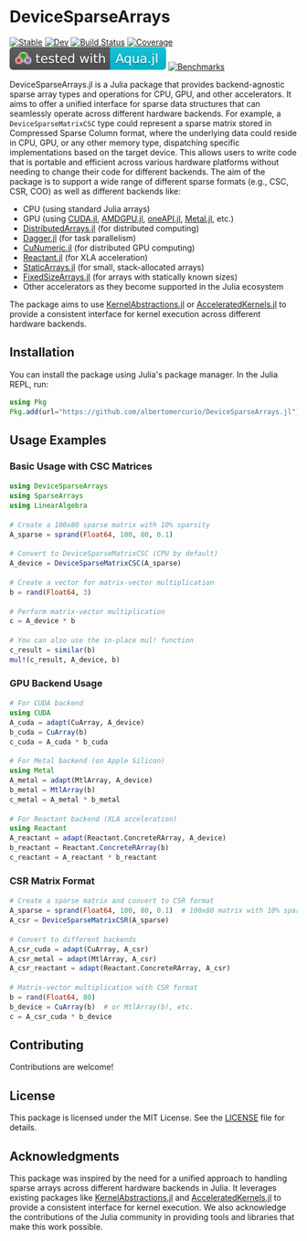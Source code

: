 # DeviceSparseArrays

[![Stable](https://img.shields.io/badge/docs-stable-blue.svg)](https://albertomercurio.github.io/DeviceSparseArrays.jl/stable/)
[![Dev](https://img.shields.io/badge/docs-dev-blue.svg)](https://albertomercurio.github.io/DeviceSparseArrays.jl/dev/)
[![Build Status](https://github.com/albertomercurio/DeviceSparseArrays.jl/actions/workflows/CI.yml/badge.svg?branch=main)](https://github.com/albertomercurio/DeviceSparseArrays.jl/actions/workflows/CI.yml?query=branch%3Amain)
[![Coverage](https://codecov.io/gh/albertomercurio/DeviceSparseArrays.jl/branch/main/graph/badge.svg)](https://codecov.io/gh/albertomercurio/DeviceSparseArrays.jl)
[![Aqua](https://raw.githubusercontent.com/JuliaTesting/Aqua.jl/master/badge.svg)](https://github.com/JuliaTesting/Aqua.jl)
[![Benchmarks](https://github.com/albertomercurio/DeviceSparseArrays.jl/actions/workflows/Benchmarks.yml/badge.svg?branch=main)](https://albertomercurio.github.io/DeviceSparseArrays.jl/benchmarks/)

DeviceSparseArrays.jl is a Julia package that provides backend-agnostic sparse array types and operations for CPU, GPU, and other accelerators. It aims to offer a unified interface for sparse data structures that can seamlessly operate across different hardware backends. For example, a `DeviceSparseMatrixCSC` type could represent a sparse matrix stored in Compressed Sparse Column format, where the underlying data could reside in CPU, GPU, or any other memory type, dispatching specific implementations based on the target device. This allows users to write code that is portable and efficient across various hardware platforms without needing to change their code for different backends. The aim of the package is to support a wide range of different sparse formats (e.g., CSC, CSR, COO) as well as different backends like:
- CPU (using standard Julia arrays)
- GPU (using [CUDA.jl](https://github.com/JuliaGPU/CUDA.jl), [AMDGPU.jl](https://github.com/JuliaGPU/AMDGPU.jl), [oneAPI.jl](https://github.com/JuliaGPU/oneAPI.jl), [Metal.jl](https://github.com/JuliaGPU/Metal.jl), etc.)
- [DistributedArrays.jl](https://github.com/JuliaParallel/DistributedArrays.jl) (for distributed computing)
- [Dagger.jl](https://github.com/JuliaParallel/Dagger.jl) (for task parallelism)
- [CuNumeric.jl](https://github.com/JuliaLegate/cuNumeric.jl) (for distributed GPU computing)
- [Reactant.jl](https://github.com/EnzymeAD/Reactant.jl) (for XLA acceleration)
- [StaticArrays.jl](https://github.com/JuliaArrays/StaticArrays.jl) (for small, stack-allocated arrays)
- [FixedSizeArrays.jl](https://github.com/JuliaArrays/FixedSizeArrays.jl) (for arrays with statically known sizes)
- Other accelerators as they become supported in the Julia ecosystem

The package aims to use [KernelAbstractions.jl](https://github.com/JuliaGPU/KernelAbstractions.jl) or [AcceleratedKernels.jl](https://github.com/JuliaGPU/AcceleratedKernels.jl) to provide a consistent interface for kernel execution across different hardware backends.

## Installation
You can install the package using Julia's package manager. In the Julia REPL, run:
```julia
using Pkg
Pkg.add(url="https://github.com/albertomercurio/DeviceSparseArrays.jl")
```

## Usage Examples

### Basic Usage with CSC Matrices

```julia
using DeviceSparseArrays
using SparseArrays
using LinearAlgebra

# Create a 100x80 sparse matrix with 10% sparsity
A_sparse = sprand(Float64, 100, 80, 0.1)

# Convert to DeviceSparseMatrixCSC (CPU by default)
A_device = DeviceSparseMatrixCSC(A_sparse)

# Create a vector for matrix-vector multiplication
b = rand(Float64, 3)

# Perform matrix-vector multiplication
c = A_device * b

# You can also use the in-place mul! function
c_result = similar(b)
mul!(c_result, A_device, b)
```

### GPU Backend Usage

```julia
# For CUDA backend
using CUDA
A_cuda = adapt(CuArray, A_device)
b_cuda = CuArray(b)
c_cuda = A_cuda * b_cuda

# For Metal backend (on Apple Silicon)
using Metal
A_metal = adapt(MtlArray, A_device)
b_metal = MtlArray(b)
c_metal = A_metal * b_metal

# For Reactant backend (XLA acceleration)
using Reactant
A_reactant = adapt(Reactant.ConcreteRArray, A_device)
b_reactant = Reactant.ConcreteRArray(b)
c_reactant = A_reactant * b_reactant
```

### CSR Matrix Format

```julia
# Create a sparse matrix and convert to CSR format
A_sparse = sprand(Float64, 100, 80, 0.1)  # 100x80 matrix with 10% sparsity
A_csr = DeviceSparseMatrixCSR(A_sparse)

# Convert to different backends
A_csr_cuda = adapt(CuArray, A_csr)
A_csr_metal = adapt(MtlArray, A_csr)
A_csr_reactant = adapt(Reactant.ConcreteRArray, A_csr)

# Matrix-vector multiplication with CSR format
b = rand(Float64, 80)
b_device = CuArray(b)  # or MtlArray(b), etc.
c = A_csr_cuda * b_device
```

## Contributing
Contributions are welcome!

## License
This package is licensed under the MIT License. See the [LICENSE](LICENSE) file for details.

## Acknowledgments
This package was inspired by the need for a unified approach to handling sparse arrays across different hardware backends in Julia. It leverages existing packages like [KernelAbstractions.jl](https://github.com/JuliaGPU/KernelAbstractions.jl) and [AcceleratedKernels.jl](https://github.com/JuliaGPU/AcceleratedKernels.jl) to provide a consistent interface for kernel execution.
We also acknowledge the contributions of the Julia community in providing tools and libraries that make this work possible.


